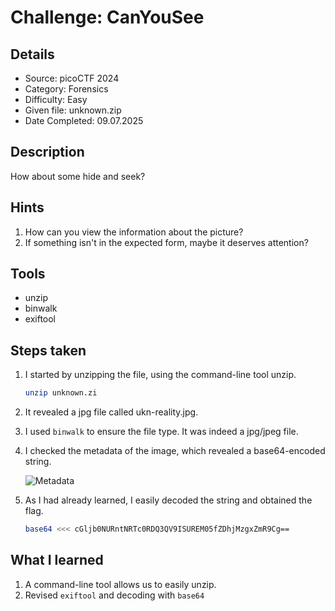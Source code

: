 # Challenge: CanYouSee

## Details

- Source: picoCTF 2024
- Category: Forensics
- Difficulty: Easy
- Given file: unknown.zip
- Date Completed: 09.07.2025


## Description

How about some hide and seek?


## Hints

1. How can you view the information about the picture?
2. If something isn't in the expected form, maybe it deserves attention?


## Tools

- unzip
- binwalk
- exiftool


## Steps taken

1. I started by unzipping the file, using the command-line tool unzip.

    ```bash
    unzip unknown.zi
    ```

2. It revealed a jpg file called ukn-reality.jpg.

3. I used `binwalk` to ensure the file type. It was indeed a jpg/jpeg file.

4. I checked the metadata of the image, which revealed a base64-encoded string.

    ![Metadata](..Forensics/Images/05-metadata.png)

5. As I had already learned, I easily decoded the string and obtained the flag.

    ```bash
    base64 <<< cGljb0NURntNRTc0RDQ3QV9ISUREM05fZDhjMzgxZmR9Cg==
    ```


## What I learned

1. A command-line tool allows us to easily unzip. 
2. Revised `exiftool` and decoding with `base64`
